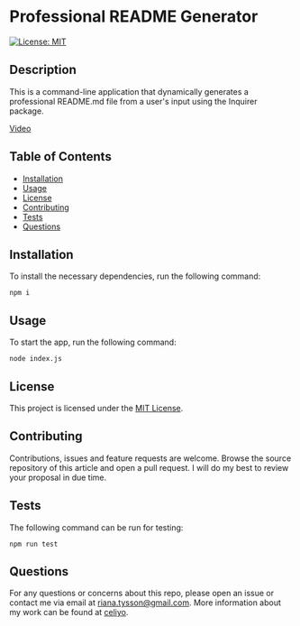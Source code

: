 # Professional README Generator

[![License: MIT](https://img.shields.io/badge/License-MIT-yellow.svg)](https://opensource.org/licenses/MIT)

## Description

This is a command-line application that dynamically generates a professional README.md file from a user's input using the Inquirer package.


[Video](https://user-images.githubusercontent.com/96136050/213940405-519c38d5-945d-4e3f-b0cf-9e71c6e946e3.mp4)


## Table of Contents

- [Installation](#installation)
- [Usage](#usage)
- [License](#license)
- [Contributing](#contributing)
- [Tests](#tests)
- [Questions](#questions)

## Installation

To install the necessary dependencies, run the following command:
```
npm i
```

## Usage

To start the app, run the following command:
```
node index.js
```

## License

This project is licensed under the [MIT License](LICENSE).

## Contributing

Contributions, issues and feature requests are welcome.  Browse the source repository of this article and open a pull request. I will do my best to review your proposal in due time.

## Tests

The following command can be run for testing:
```
npm run test
```

## Questions

For any questions or concerns about this repo, please open an issue or contact me via email at riana.tysson@gmail.com. More information about my work can be found at [celiyo](https://github.com/celiyo).

